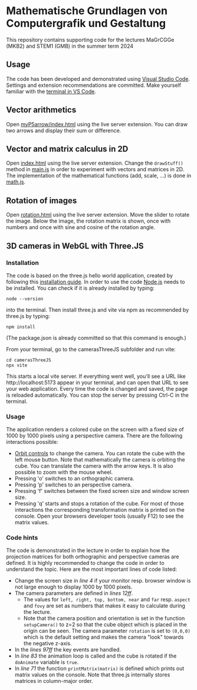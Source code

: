 # Mathematische Grundlagen von Computergrafik und Gestaltung
This repository contains supporting code for the lectures MaGrCGGe (MKB2) and STEM1 (GMB) in the summer term 2024

## Usage
The code has been developed and demonstrated using [Visual Studio Code](https://code.visualstudio.com/download). Settings and extension recommendations are committed. Make yourself familiar with the [terminal in VS Code](https://code.visualstudio.com/docs/terminal/basics).

## Vector arithmetics
Open [myP5arrow/index.html](./myP5arrow/index.html) using the live server extension. You can draw two arrows and display their sum or difference.

## Vector and matrix calculus in 2D
Open [index.html](./index.html) using the live server extension. Change the ```drawStuff()``` method in [main.js](./main.js) in order to experiment with vectors and matrices in 2D. The implementation of the mathematical functions (add, scale, ...) is done in [math.js](./math.js).

## Rotation of images
Open [rotation.html](./rotation.html) using the live server extension. Move the slider to rotate the image. Below the image, the rotation matrix is shown, once with numbers and once with sine and cosine of the rotation angle.

## 3D cameras in WebGL with Three.JS
### Installation
The code is based on the three.js hello world application, created by following this [installation guide](https://threejs.org/docs/index.html#manual/en/introduction/Installation). In order to use the code [Node.js](https://nodejs.org/) needs to be installed. You can check if it is already installed by typing:
```
node --version
```
into the terminal.
Then install three.js and vite via npm as recommended by three.js by typing:
```
npm install 
```
(The package.json is already committed so that this command is enough.)

From your terminal, go to the camerasThreeJS subfolder and run vite:
```
cd camerasThreeJS
npx vite
```
This starts a local vite server. If everything went well, you'll see a URL like http://localhost:5173 appear in your terminal, and can open that URL to see your web application. Every time the code is changed and saved, the page is reloaded automatically. You can stop the server by pressing Ctrl-C in the terminal.

### Usage
The application renders a colored cube on the screen with a fixed size of 1000 by 1000 pixels using a perspective camera. There are the following interactions possible:
- [Orbit controls](https://threejs.org/docs/index.html#examples/en/controls/OrbitControls) to change the camera. You can rotate the cube with the left mouse button. Note that mathematically the camera is orbiting the cube. You can translate the camera with the arrow keys. It is also possible to zoom with the mouse wheel.
- Pressing 'o' switches to an orthographic camera.
- Pressing 'p' switches to an perspective camera.
- Pressing 'f' switches between the fixed screen size and window screen size.
- Pressing 'q' starts and stops a rotation of the cube.
For most of those interactions the corresponding transformation matrix is printed on the console. Open your browsers developer tools (usually F12) to see the matrix values.

### Code hints
The code is demonstrated in the lecture in order to explain how the projection matrices for both orthographic and perspective cameras are defined. It is highly recommended to change the code in order to understand the topic. Here are the most important lines of code listed:
- Change the screen size in *line 4* if your monitor resp. browser window is not large enough to display 1000 by 1000 pixels.
- The camera parameters are defined in *lines 12ff*.
  - The values for `left, right, top, bottom, near` and `far` resp. `aspect` and `fovy` are set as numbers that makes it easy to calculate during the lecture. 
  - Note that the camera position and orientation is set in the function `setupCamera()` to z=2 so that the cube object which is placed in the origin can be seen. The camera parameter `rotation` is set to `(0,0,0)` which is the default setting and makes the camera "look" towards the negative z-axis.
- In the *lines 97ff* the key events are handled.
- In *line 83* the animation loop is called and the cube is rotated if the `doAnimate` variable is `true`.
- In *line 71* the function `printMatrix(matrix)` is defined which prints out matrix values on the console. Note that three.js internally stores matrices in column-major order. 

